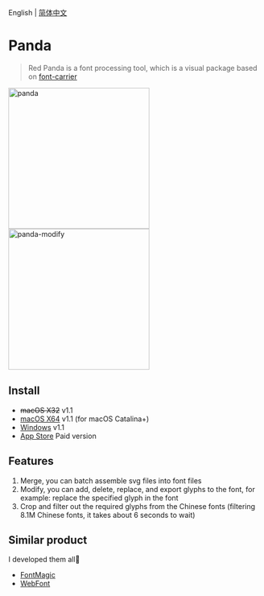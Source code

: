 English | [简体中文](./README-zh-CN.md)

# Panda

> Red Panda is a font processing tool, which is a visual package based on <a href="https://github.com/purplebamboo/font-carrier">font-carrier</a>

<img alt="panda" width="280" src="https://github.com/leibnizli/panda/assets/1193966/5abe092c-8cb1-4dc7-af4d-14beff7a9676">
<img alt="panda-modify" width="280" src="https://github.com/leibnizli/panda/assets/1193966/9330149f-3faf-46ff-80d0-6096d4aadba1">

## Install

* <del>macOS X32</del> v1.1
* <a href="https://github.com/leibnizli/panda/releases">macOS X64</a> v1.1 (for macOS Catalina+)
* <a href="https://github.com/leibnizli/panda/releases">Windows</a> v1.1
* <a href="https://itunes.apple.com/app/id1181350496">App Store</a> Paid version


## Features

1. Merge, you can batch assemble svg files into font files
2. Modify, you can add, delete, replace, and export glyphs to the font, for example: replace the specified glyph in the font
3. Crop and filter out the required glyphs from the Chinese fonts (filtering 8.1M Chinese fonts, it takes about 6 seconds to wait)


## Similar product

I developed them all🤣

* <a href="https://arayofsunshine.dev/fontmagic">FontMagic</a>
* <a href="https://github.com/leibnizli/WebFont">WebFont</a>




